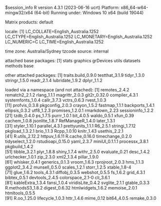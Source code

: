 $session_info
R version 4.3.1 (2023-06-16 ucrt)
Platform: x86_64-w64-mingw32/x64 (64-bit)
Running under: Windows 10 x64 (build 19044)

Matrix products: default


locale:
[1] LC_COLLATE=English_Australia.1252  LC_CTYPE=English_Australia.1252    LC_MONETARY=English_Australia.1252 LC_NUMERIC=C                       LC_TIME=English_Australia.1252    

time zone: Australia/Sydney
tzcode source: internal

attached base packages:
[1] stats     graphics  grDevices utils     datasets  methods   base     

other attached packages:
[1] traits.build_0.9.0 testthat_3.1.9     tidyr_1.3.0        stringr_1.5.0      readr_2.1.4        lubridate_1.9.2    dplyr_1.1.2       

loaded via a namespace (and not attached):
 [1] remotes_2.4.2     rematch2_2.1.2    rlang_1.1.1       magrittr_2.0.3    git2r_0.32.0      compiler_4.3.1    systemfonts_1.0.4 callr_3.7.3       vctrs_0.6.3       rvest_1.0.3      
[11] profvis_0.3.8     pkgconfig_2.0.3   crayon_1.5.2      fastmap_1.1.1     backports_1.4.1   ellipsis_0.3.2    utf8_1.2.3        promises_1.2.0.1  rmarkdown_2.23    sessioninfo_1.2.2
[21] tzdb_0.4.0        ps_1.7.5          purrr_1.0.1       bit_4.0.5         waldo_0.5.1       xfun_0.39         cachem_1.0.8      jsonlite_1.8.7    RefManageR_1.4.0  later_1.3.1      
[31] styler_1.10.1     parallel_4.3.1    prettyunits_1.1.1 R6_2.5.1          stringi_1.7.12    pkgload_1.3.2.1   brio_1.1.3        Rcpp_1.0.10       knitr_1.43        usethis_2.2.1    
[41] R.utils_2.12.2    httpuv_1.6.11     R.cache_0.16.0    timechange_0.2.0  tidyselect_1.2.0  rstudioapi_0.15.0 yaml_2.3.7        miniUI_0.1.1.1    processx_3.8.1    pkgbuild_1.4.2   
[51] tibble_3.2.1      plyr_1.8.8        shiny_1.7.4       withr_2.5.0       evaluate_0.21     desc_1.4.2        urlchecker_1.0.1  zip_2.3.0         xml2_1.3.4        pillar_1.9.0     
[61] whisker_0.4.1     generics_0.1.3    vroom_1.6.3       rprojroot_2.0.3   hms_1.1.3         ggplot2_3.4.2     munsell_0.5.0     scales_1.2.1      storr_1.2.5       xtable_1.8-4     
[71] glue_1.6.2        tools_4.3.1       diffobj_0.3.5     webshot_0.5.5     fs_1.6.2          grid_4.3.1        bibtex_0.5.1      devtools_2.4.5    colorspace_2.1-0  cli_3.6.1        
[81] kableExtra_1.3.4  fansi_1.0.4       viridisLite_0.4.2 svglite_2.1.1     gtable_0.3.3      R.methodsS3_1.8.2 digest_0.6.32     htmlwidgets_1.6.2 memoise_2.0.1     htmltools_0.5.5  
[91] R.oo_1.25.0       lifecycle_1.0.3   httr_1.4.6        mime_0.12         bit64_4.0.5       remake_0.3.0     

